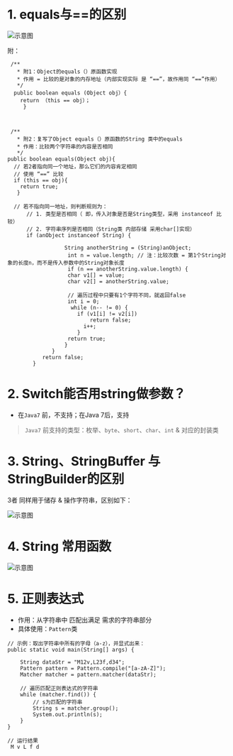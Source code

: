 # 1. equals与==的区别

![示意图](http://upload-images.jianshu.io/upload_images/944365-c2638eaf56b5ac04.png?imageMogr2/auto-orient/strip%7CimageView2/2/w/1240)

附：

```
 /**
   * 附1：Object的equals（）原函数实现
   * 作用 = 比较的是对象的内存地址（内部实现实际 是 “==”，故作用同 “==”作用）
   */
  public boolean equals (Object obj）{
    return （this == obj）；
     }



 /**
   * 附2：复写了Object equals（）原函数的String 类中的equals
   * 作用：比较两个字符串的内容是否相同
   */
public boolean equals(Object obj){
  // 若2者指向同一个地址，那么它们的内容肯定相同
  // 使用 “==” 比较
  if (this == obj){
    return true;
   }

  // 若不指向同一地址，则判断规则为：
      // 1. 类型是否相同（ 即，传入对象是否是String类型，采用 instanceof 比较）
      // 2. 字符串序列是否相同（String类 内部存储 采用char[]实现）
      if (anObject instanceof String) {

                  String anotherString = (String)anObject;
                   int n = value.length; // 注：比较次数 = 第1个String对象的长度n，而不是传入参数中的String对象长度
                   if (n == anotherString.value.length) {
                   char v1[] = value;
                   char v2[] = anotherString.value;

                   // 遍历过程中只要有1个字符不同，就返回false
                   int i = 0;
                    while (n-- != 0) {
                      if (v1[i] != v2[i])
                          return false;
                        i++;
                      }
                   return true;
                  }
              }
           return false;
        }
```
# 2. Switch能否用string做参数？
- 在`Java7` 前，不支持；在Java 7后，支持
>`Java7` 前支持的类型：枚举、`byte`、`short`、`char`、`int` & 对应的封装类


# 3. String、StringBuffer 与 StringBuilder的区别
3者 同样用于储存 & 操作字符串，区别如下：

![示意图](http://upload-images.jianshu.io/upload_images/944365-0dc3197cc9ae63d5.png?imageMogr2/auto-orient/strip%7CimageView2/2/w/1240)

# 4. String 常用函数
![示意图](http://upload-images.jianshu.io/upload_images/944365-92f4917dae9295fe.png?imageMogr2/auto-orient/strip%7CimageView2/2/w/1240)


# 5. 正则表达式
- 作用：从字符串中 匹配出满足 需求的字符串部分
- 具体使用：`Pattern`类

```
// 示例：取出字符串中所有的字母（a-z），并显式出来：
public static void main(String[] args) { 

    String dataStr = "M12v,L23f,d34"; 
    Pattern pattern = Pattern.compile("[a-zA-Z]"); 
    Matcher matcher = pattern.matcher(dataStr); 

    // 遍历匹配正则表达式的字符串 
    while (matcher.find()) { 
        // s为匹配的字符串 
        String s = matcher.group(); 
        System.out.println(s);  
    } 
}

// 运行结果
 M v L f d
```